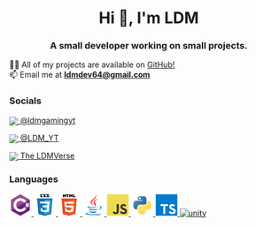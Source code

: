 
<h1 align="center">Hi 👋, I'm LDM</h1>  
<h3 align="center">A small developer working on small projects.</h3>  
  
👨‍💻 All of my projects are available on [GitHub!](https://github.com/LDMGamingYT?tab=repositories)  
 📫 Email me at **ldmdev64@gmail.com**  
  
### Socials
<a href="https://x.com/ldmgamingyt" target="blank"><img align="center" src="https://upload.wikimedia.org/wikipedia/commons/5/57/X_logo_2023_%28white%29.png" width="30"> @ldmgamingyt</a>

<a href="https://www.youtube.com/@LDM_YT" target="blank"><img align="center" src="https://upload.wikimedia.org/wikipedia/commons/e/ef/Youtube_logo.png?20220706172052" width="30"> @LDM_YT</a>

<a href="https://discord.gg/GsUqxzj" target="blank"><img align="center" src="https://assets-global.website-files.com/6257adef93867e50d84d30e2/636e0a6a49cf127bf92de1e2_icon_clyde_blurple_RGB.png" width="30"> The LDMVerse</a>  
  
### Languages  
<a href="https://www.w3schools.com/cs/" target="_blank" rel="noreferrer"> <img src="https://raw.githubusercontent.com/devicons/devicon/master/icons/csharp/csharp-original.svg" alt="csharp" width="40" height="40"/> </a>
<a href="https://www.w3schools.com/css/" target="_blank" rel="noreferrer"> <img src="https://raw.githubusercontent.com/devicons/devicon/master/icons/css3/css3-original-wordmark.svg" alt="css3" width="40" height="40"/> </a> <a href="https://www.w3.org/html/" target="_blank" rel="noreferrer"> <img src="https://raw.githubusercontent.com/devicons/devicon/master/icons/html5/html5-original-wordmark.svg" alt="html5" width="40" height="40"/> </a> <a href="https://www.java.com" target="_blank" rel="noreferrer"> <img src="https://raw.githubusercontent.com/devicons/devicon/master/icons/java/java-original.svg" alt="java" width="40" height="40"/> </a> <a href="https://developer.mozilla.org/en-US/docs/Web/JavaScript" target="_blank" rel="noreferrer"> <img src="https://raw.githubusercontent.com/devicons/devicon/master/icons/javascript/javascript-original.svg" alt="javascript" width="40" height="40"/> </a> <a href="https://www.python.org" target="_blank" rel="noreferrer"> <img src="https://raw.githubusercontent.com/devicons/devicon/master/icons/python/python-original.svg" alt="python" width="40" height="40"/> </a> <a href="https://www.typescriptlang.org/" target="_blank" rel="noreferrer"> <img src="https://raw.githubusercontent.com/devicons/devicon/master/icons/typescript/typescript-original.svg" alt="typescript" width="40" height="40"/> </a> <a href="https://unity.com/" target="_blank" rel="noreferrer"> <img src="https://www.vectorlogo.zone/logos/unity3d/unity3d-icon.svg" alt="unity" width="40" height="40"/> </a>
